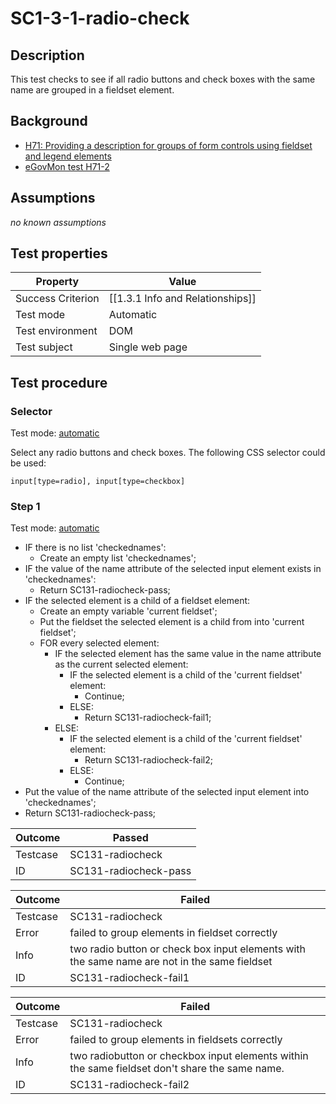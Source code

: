 # SC1-3-1-radio-check 

## Description

This test checks to see if all radio buttons and check boxes with the same name are grouped in a fieldset element.

## Background

- [H71: Providing a description for groups of form controls using fieldset and legend elements](http://www.w3.org/TR/2014/NOTE-WCAG20-TECHS-20140311/H71)
- [eGovMon test H71-2](http://wiki.egovmon.no/wiki/SC3.3.2#ID:_H71-2)

## Assumptions

*no known assumptions*

## Test properties

| Property          | Value
|-------------------|----
| Success Criterion | [[1.3.1 Info and Relationships]]
| Test mode         | Automatic
| Test environment  | DOM
| Test subject      | Single web page

## Test procedure

### Selector

Test mode: [automatic][AUTO]

Select any radio buttons and check boxes. The following CSS selector could be used:

```
input[type=radio], input[type=checkbox]
```

### Step 1

Test mode: [automatic][AUTO]

- IF there is no list 'checkednames':
  - Create an empty list 'checkednames';
- IF the value of the name attribute of the selected input element exists in 'checkednames':
  - Return SC131-radiocheck-pass;
- IF the selected element is a child of a fieldset element:
  - Create an empty variable 'current fieldset';
  - Put the fieldset the selected element is a child from into 'current fieldset';
  - FOR every selected element:
    - IF the selected element has the same value in the name attribute as the current selected element:
      - IF the selected element is a child of the 'current fieldset' element:
        - Continue;
      - ELSE:
        - Return SC131-radiocheck-fail1;
    - ELSE:
      - IF the selected element is a child of the 'current fieldset' element:
        - Return SC131-radiocheck-fail2;
      - ELSE:
        - Continue;
- Put the value of the name attribute of the selected input element into 'checkednames';
- Return SC131-radiocheck-pass;

| Outcome  | Passed
|----------|-----
| Testcase | SC131-radiocheck
| ID       | SC131-radiocheck-pass

| Outcome  | Failed
|----------|-----
| Testcase | SC131-radiocheck
| Error    | failed to group elements in fieldset correctly
| Info     | two radio button or check box input elements with the same name are not in the same fieldset
| ID       |  SC131-radiocheck-fail1

| Outcome  | Failed
|----------|-----
| Testcase | SC131-radiocheck
| Error    | failed to group elements in fieldsets correctly
| Info     | two radiobutton or checkbox input elements within the same fieldset don't share the same name.
| ID       |  SC131-radiocheck-fail2

[AUTO]: ../pages/test-modes.html#automatic
[MANUAL]: ../pages/test-modes.html#manual